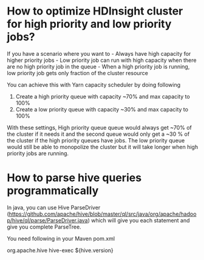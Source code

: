 <h1>How to optimize HDInsight cluster for high priority and low priority jobs? </h1>
If you have a scenario where you want to
-	Always have high capacity for higher priority jobs
-	Low priority job can run with high capacity when there are no high priority job in the queue
-	When a high priority job is running, low priority job gets only fraction of the cluster resource

You can achieve this with Yarn capacity scheduler by doing following

1.	Create a high priority queue with capacity ~70% and max capacity to 100%
2.	Create a low priority queue with capacity ~30% and max capacity to 100%


With these settings, High priority queue queue would always get ~70% of the cluster if it needs it and the second queue would only get a ~30 % of the cluster if the high priority queues have jobs. The low priority queue would still be able to monopolize the cluster but it will take longer when high priority jobs are running.

<h1>How to parse hive queries programmatically </h1>

In java, you can use Hive ParseDriver (https://github.com/apache/hive/blob/master/ql/src/java/org/apache/hadoop/hive/ql/parse/ParseDriver.java) which will give you each statement and give you complete ParseTree.

You need following in your Maven pom.xml

<dependency>
            <groupId>org.apache.hive</groupId>
            <artifactId>hive-exec</artifactId>
            <version>${hive.version}</version>
</dependency>

